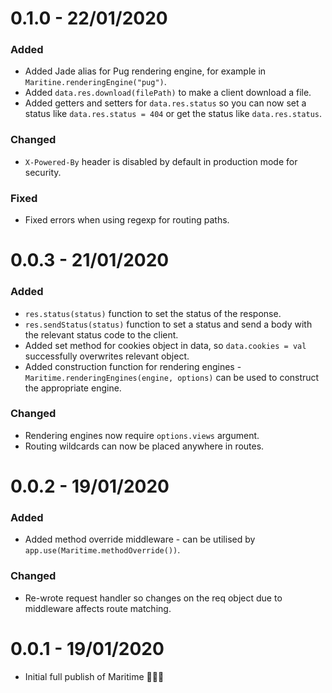 # 0.1.0 - 22/01/2020

### Added

- Added Jade alias for Pug rendering engine, for example in ``Maritine.renderingEngine("pug")``.
- Added ``data.res.download(filePath)`` to make a client download a file.
- Added getters and setters for ``data.res.status`` so you can now set a status like ``data.res.status = 404`` or get the status like ``data.res.status``.

### Changed

- ``X-Powered-By`` header is disabled by default in production mode for security.

### Fixed

- Fixed errors when using regexp for routing paths.

# 0.0.3 - 21/01/2020

### Added

- `res.status(status)` function to set the status of the response.
- `res.sendStatus(status)` function to set a status and send a body with the relevant status code to the client.
- Added set method for cookies object in data, so `data.cookies = val` successfully overwrites relevant object.
- Added construction function for rendering engines - `Maritime.renderingEngines(engine, options)` can be used to construct the appropriate engine.

### Changed

- Rendering engines now require `options.views` argument.
- Routing wildcards can now be placed anywhere in routes.

# 0.0.2 - 19/01/2020

### Added

- Added method override middleware - can be utilised by `app.use(Maritime.methodOverride())`.

### Changed

- Re-wrote request handler so changes on the req object due to middleware affects route matching.

# 0.0.1 - 19/01/2020

- Initial full publish of Maritime 🎉🎉🎉
